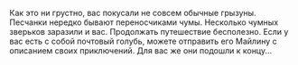 Как это ни грустно, вас покусали не совсем обычные грызуны. Песчанки нередко бывают переносчиками чумы. Несколько чумных зверьков заразили и вас. Продолжать путешествие бесполезно. Если у вас есть с собой почтовый голубь, можете отправить его Майлину с описанием своих приключений. Для вас же они подошли к концу...

